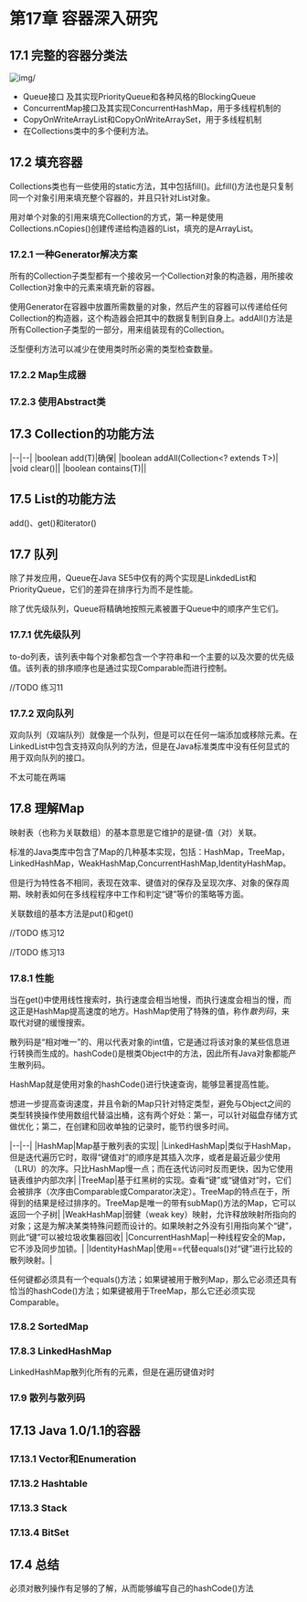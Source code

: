 # 第17章 容器深入研究 #

## 17.1 完整的容器分类法 ##

![img/]()

* Queue接口 及其实现PriorityQueue和各种风格的BlockingQueue
* ConcurrentMap接口及其实现ConcurrentHashMap，用于多线程机制的
* CopyOnWriteArrayList和CopyOnWriteArraySet，用于多线程机制
* 在Collections类中的多个便利方法。

## 17.2 填充容器 ##

Collections类也有一些使用的static方法，其中包括fill()。此fill()方法也是只复制同一个对象引用来填充整个容器的，并且只针对List对象。

用对单个对象的引用来填充Collection的方式，第一种是使用Collections.nCopies()创建传递给构造器的List，填充的是ArrayList。

### 17.2.1 一种Generator解决方案 ###

所有的Collection子类型都有一个接收另一个Collection对象的构造器，用所接收Collection对象中的元素来填充新的容器。

使用Generator在容器中放置所需数量的对象，然后产生的容器可以传递给任何Collection的构造器，这个构造器会把其中的数据复制到自身上。addAll()方法是所有Collection子类型的一部分，用来组装现有的Collection。

泛型便利方法可以减少在使用类时所必需的类型检查数量。

### 17.2.2 Map生成器 ###

### 17.2.3 使用Abstract类 ###

## 17.3 Collection的功能方法 ##

|--|--|
|boolean add(T)|确保|
|boolean addAll(Collection<? extends T>)|
|void clear()||
|boolean contains(T)||

## 17.5 List的功能方法 ##

add()、get()和iterator()

## 17.7 队列 ##

除了并发应用，Queue在Java SE5中仅有的两个实现是LinkdedList和PriorityQueue，它们的差异在排序行为而不是性能。

除了优先级队列，Queue将精确地按照元素被置于Queue中的顺序产生它们。

### 17.7.1 优先级队列 ###

to-do列表，该列表中每个对象都包含一个字符串和一个主要的以及次要的优先级值。该列表的排序顺序也是通过实现Comparable而进行控制。

//TODO 练习11

### 17.7.2 双向队列 ###

双向队列（双端队列）就像是一个队列，但是可以在任何一端添加或移除元素。在LinkedList中包含支持双向队列的方法，但是在Java标准类库中没有任何显式的用于双向队列的接口。

不太可能在两端

## 17.8 理解Map ##

映射表（也称为关联数组）的基本意思是它维护的是键-值（对）关联。

标准的Java类库中包含了Map的几种基本实现，包括：HashMap，TreeMap，LinkedHashMap，WeakHashMap,ConcurrentHashMap,IdentityHashMap。

但是行为特性各不相同，表现在效率、键值对的保存及呈现次序、对象的保存周期、映射表如何在多线程程序中工作和判定“键”等价的策略等方面。

关联数组的基本方法是put()和get()

//TODO 练习12

//TODO 练习13

### 17.8.1 性能 ###

当在get()中使用线性搜索时，执行速度会相当地慢，而执行速度会相当的慢，而这正是HashMap提高速度的地方。HashMap使用了特殊的值，称作*散列码*，来取代对键的缓慢搜索。

散列码是“相对唯一”的、用以代表对象的int值，它是通过将该对象的某些信息进行转换而生成的。hashCode()是根类Object中的方法，因此所有Java对象都能产生散列码。

HashMap就是使用对象的hashCode()进行快速查询，能够显著提高性能。

想进一步提高查询速度，并且令新的Map只针对特定类型，避免与Object之间的类型转换操作使用数组代替溢出桶，这有两个好处：第一，可以针对磁盘存储方式做优化；第二，在创建和回收单独的记录时，能节约很多时间。

|--|--|
|HashMap|Map基于散列表的实现|
|LinkedHashMap|类似于HashMap，但是迭代遍历它时，取得“键值对”的顺序是其插入次序，或者是最近最少使用（LRU）的次序。只比HashMap慢一点；而在迭代访问时反而更快，因为它使用链表维护内部次序|
|TreeMap|基于红黑树的实现。查看“键”或“键值对”时，它们会被排序（次序由Comparable或Comparator决定）。TreeMap的特点在于，所得到的结果是经过排序的。TreeMap是唯一的带有subMap()方法的Map，它可以返回一个子树|
|WeakHashMap|弱健（weak key）映射，允许释放映射所指向的对象；这是为解决某类特殊问题而设计的。如果映射之外没有引用指向某个“键”，则此“键”可以被垃圾收集器回收|
|ConcurrentHashMap|一种线程安全的Map，它不涉及同步加锁。|
|IdentityHashMap|使用==代替equals()对“键”进行比较的散列映射。|

任何键都必须具有一个equals()方法；如果键被用于散列Map，那么它必须还具有恰当的hashCode()方法；如果键被用于TreeMap，那么它还必须实现Comparable。



### 17.8.2 SortedMap ###

### 17.8.3 LinkedHashMap ###

LinkedHashMap散列化所有的元素，但是在遍历键值对时

### 17.9 散列与散列码 ###

## 17.13 Java 1.0/1.1的容器 ##

### 17.13.1 Vector和Enumeration ###

### 17.13.2 Hashtable ###

### 17.13.3 Stack ###

### 17.13.4 BitSet ###

## 17.4 总结 ##

必须对散列操作有足够的了解，从而能够编写自己的hashCode()方法